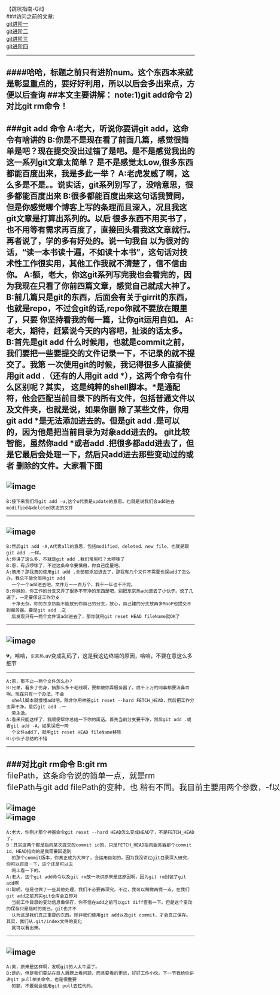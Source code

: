 【跳坑指南-Git】<br>
###访问之前的文章:<br>
[git进阶一](https://github.com/zhuang137/blog/blob/master/git/git%E8%BF%9B%E9%98%B6%E4%B8%80.md)<br>
[git进阶二](https://github.com/zhuang137/blog/blob/master/git/git%E8%BF%9B%E9%98%B6%E4%BA%8C.md)<br>
[git进阶三](https://github.com/zhuang137/blog/blob/master/git/git%E8%BF%9B%E9%98%B6%E4%B8%89.md)<br>
[git进阶四](https://github.com/zhuang137/blog/blob/master/git/git%E8%BF%9B%E9%98%B6%E5%9B%9B.md)<br>

--------
####哈哈，标题之前只有进阶num。这个东西本来就是彰显重点的，要好好利用，所以以后会多出来点，方便以后查询
##本文主要讲解：
    note:1)git add命令
         2)对比git rm命令！
----
###git add 命令
    A:老大，听说你要讲git add，这命令有啥讲的
    B:你是不是现在看了前面几篇，感觉很简单是吧？现在提交没出过错了是吧。是不是感觉我出的这一系列git文章太简单？
      是不是感觉太Low,很多东西都能百度出来，我是多此一举？
    A:老虎发威了啊，这么多是不是。。说实话，git系列别写了，没啥意思，很多都能百度出来
    B:很多都能百度出来这句话我赞同，但是你感觉哪个博客上写的条理而且深入，况且我这git文章是打算出系列的。以后
      很多东西不用买书了，也不用等有需求再百度了，直接回头看我这文章就行。再者说了，学的多有好处的。说一句我自
      以为很对的话，“读一本书读十遍，不如读十本书”，这句话对技术性工作很实用，其他工作我就不清楚了，信不信由你。
     A:额，老大，你这git系列写完我也会看完的，因为我现在只看了你前四篇文章，感觉自己就成大神了。
     B:前几篇只是git的东西，后面会有关于girrit的东西，也就是repo，不过会git的话,repo你就不要放在眼里了，只要
       你坚持看我的每一篇，让你git运用自如。
     A:老大，期待，赶紧说今天的内容吧，扯淡的话太多。
     B:首先是git add 什么时候用，也就是commit之前，我们要把一些要提交的文件记录一下，不记录的就不提交了。我第
       一次使用git的时候，我记得很多人直接使用git add .（还有的人用git add *），这两个命令有什么区别呢？其实，
       这是纯粹的shell脚本。*是通配符，他会匹配当前目录下的所有文件，包括普通文件以及文件夹，也就是说，如果你删
       除了某些文件，你用git add *是无法添加进去的。但是git add .是可以的，因为他是把当前目录为对象add进去的。
       git比较智能，虽然你add *或者add .把很多都add进去了，但是它最后会处理一下，然后只add进去那些变动过的或者
       删除的文件。大家看下图
----
![image](https://github.com/zhuang137/blog/blob/master/picture/git5-1.gif)
----
    B:接下来我们将git add -u,这个u代表是update的意思。也就是说我们会add进去modified与deleted状态的文件
----
![image](https://github.com/zhuang137/blog/blob/master/picture/git5-2.gif)
----
    B:然后git add -A,A代表all的意思，包括modified、deleted、new file，也就是跟git add .一样。
    A:你讲了这么多，不就是git add .我们常用吗？太啰嗦了
    B:恩，有点啰嗦了，不过这条命令要慎用，你自己度量吧。
    A:慎用？那我真的使用git add .全部都添加进去了，那我有几个文件不需要也误add了怎么办，我总不能全部用git add
      一个一个add进去吧，文件万一一百万个，我干一年也干不完。
    B:你妹的，你工作的分支又弄了很多不干净的东西是吧，别把东京热add进去了小伙子。说了几遍了，一定要保证工作分支
      干净无杂。你的东京热能不能放到你自己的分支，放心，自己建的分支放再多MaoP也提交不到服务器。要是git add .之
      后发现只有一两个文件误add进去了，那你就用git reset HEAD fileName就OK了
----
![image](https://github.com/zhuang137/blog/blob/master/picture/git5-3.gif)
-----

:broken_heart:，哈哈，`东京热`.av变成乱码了，这是我这边终端的原因，哈哈，不要在意这么多细节

-----
    A:恩，那不止一两个文件怎么办?
    B:兄弟，看多了伤身，搞那么多干毛线啊，要都被你弄服务器了，成千上万的同事都要流鼻血啊。现在只有一个办法，不会
      shell脚本就慢慢add吧，除非你用神器git reset --hard FETCH_HEAD，然后把工作分支弄干净，最后git add .一
      劳永逸。
    A:看来只能这样了，我顺便帮你总结一下你的废话。首先当前分支要干净，然后git add .或者git add -A，如果误把一两
      个文件add了，就用git reset HEAD fileName移除
    B:小伙子总结的不错
----
###对比git rm命令
    B:git rm <option> filePath，这条命令说的简单一点，就是rm <option> filePath与git add filePath的变种，也
      稍有不同。我目前主要用两个参数，-f以及--cached。-f也就是force，--cached就是删除git库缓存，但是没有删除文件,
      话不多说，直接看图
----
![image](https://github.com/zhuang137/blog/blob/master/picture/git5-4.gif)<br>
![image](https://github.com/zhuang137/blog/blob/master/picture/git5-5.gif)<br>
----
    A:老大，你刚才那个神器命令git reset --hard HEAD怎么变成HEAD了，不是FETCH_HEAD了。
    B：其实这两个都是指向某次提交的commit id的，只是FETCH_HEAD指向服务器那个commit id，HEAD指向的是我需要回退到
      的那个commit版本，你真正成为大神了，会运用自如的。因为我没讲过git目录深入研究，你可以百度一下，这个还是可以去
      网上看一下的。
    A:老大，这个git add命令以及git rm放一块讲原来是这原因啊，因为git rm封装了git add啊
    B:聪明，但是也做了一些其他处理，我们不必要再深究。不过，我可以稍微再提一点。在我们git add之前其实git仓库会立即对
      当前工作目录的变动信息做保存，你不信在add之前可以git diff查看一下。但是这个变动的保存只是临时的而已，git也并不
      认为这是我们真正重要的东西。除非我们使用git add以及git commit，才会真正保存。其实，我们从.git/index文件的变化
      就可以看出来。
----
![image](https://github.com/zhuang137/blog/blob/master/picture/git5-6.gif)
----
    A:奥，原来是这样啊，发明git的人太牛逼了。
    B:是的，但是我们要站在巨人肩膀上看问题，而且要看的更远，好好工作小伙。下一节我给你讲讲git pull相关命令，也是很重要
      的额，不要就会使用git pull去拉代码。
    
